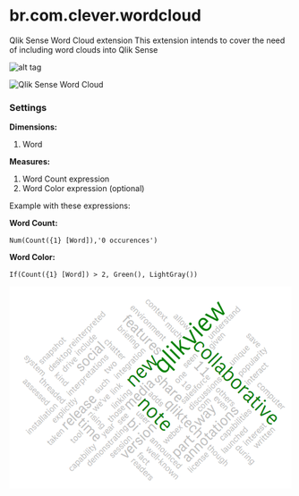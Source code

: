 # br.com.clever.wordcloud
Qlik Sense Word Cloud extension
This extension intends to cover the need of including word clouds into Qlik Sense

![alt tag](https://cloud.githubusercontent.com/assets/9040310/5868637/8c9dc184-a293-11e4-8bfb-1308a1aa1fa9.PNG)

![Qlik Sense Word Cloud](WordCloudSelection.gif)

### Settings

**Dimensions:**

1. Word

**Measures:**

1. Word Count expression
2. Word Color expression (optional)

Example with these expressions:

**Word Count:**

```
Num(Count({1} [Word]),'0 occurences')
```

**Word Color:**
```
If(Count({1} [Word]) > 2, Green(), LightGray())
```


![Qlik Sense Word Cloud Coloring](WordColoring.png)
